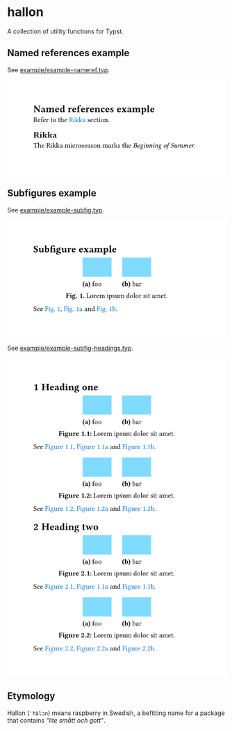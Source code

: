 # hallon

A collection of utility functions for Typst.

## Named references example

See [example/example-nameref.typ](example/example-nameref.typ).

![Named references example](example/example-nameref.png)

## Subfigures example

See [example/example-subfig.typ](example/example-subfig.typ).

![Subfigures example](example/example-subfig.png)

See [example/example-subfig-headings.typ](example/example-subfig-headings.typ).

![Subfigure example using headings prefix](example/example-subfig-headings.png)

## Etymology

Hallon (`ˈhàlɔn`) means raspberry in Swedish, a befitting name for a package that contains *"lite smått och gott"*.
